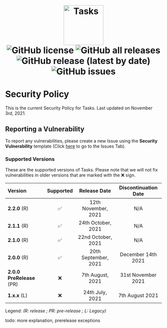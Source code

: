 <h1 align="center">
  <img src="https://user-images.githubusercontent.com/53088136/136106972-30a9cca8-7a32-479a-9368-74ffe2d60a43.png" alt="Tasks" height="128" /><br>
  <img alt="GitHub license" src="https://img.shields.io/github/license/litetools/tasks?style=flat-square"> <img alt="GitHub all releases" src="https://img.shields.io/github/downloads/LiteTools/Tasks/total?style=flat-square"> <img alt="GitHub release (latest by date)" src="https://img.shields.io/github/v/release/LiteTools/Tasks?style=flat-square"> <img alt="GitHub issues" src="https://img.shields.io/github/issues/LiteTools/Tasks?style=flat-square">
</h1>

# Security Policy
This is the current Security Policy for Tasks. Last updated on November 3rd, 2021.

## Reporting a Vulnerability
To report any vulnerabilities, please create a new Issue using the **Security Vulnerability** template (Click [here](https://github.com/LiteTools/Tasks/issues) to go to the Issues Tab).

### Supported Versions
These are the supported versions of Tasks. Please note that we will not fix vulnerabilities in older versions that are marked with the :x: sign.

| Version             | Supported          | Release Date         | Discontinuation Date |
| :------------------ | :----------------: | :--------------:     | :------------------: |
| **2.2.0** (R)      | ✅                  | 12th November, 2021   | N/A                 |
| **2.1.1** (R)       | ✅                 | 24th October, 2021     | N/A
| **2.1.0** (R)       | ✅                 | 22nd October, 2021     | N/A
| **2.0.0** (R)       | ✅                 | 20th September, 2021 | December 14th 2021         |
| **2.0.0 PreRelease** (PR) | :x:                | 7th August, 2021     | 31st November 2021   |
| **1.x.x** (L)       | :x:                | 24th July, 2021      | 7th August 2021      |

Legend: *(R: release ; PR: pre-release ; L: Legacy)*


todo: more explanation, prerelease exceptions
